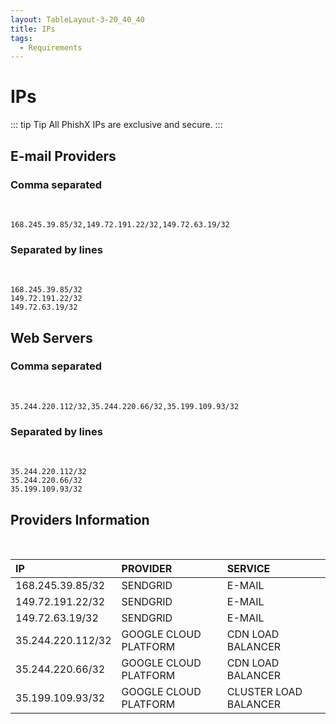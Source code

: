 ```yaml
---
layout: TableLayout-3-20_40_40
title: IPs
tags:
  - Requirements
---
```

# IPs

::: tip Tip
All PhishX IPs are exclusive and secure.
:::

## E-mail Providers

### Comma separated
<br>

```
168.245.39.85/32,149.72.191.22/32,149.72.63.19/32
```

### Separated by lines
<br>

```
168.245.39.85/32
149.72.191.22/32
149.72.63.19/32
```

## Web Servers

### Comma separated
<br>

```
35.244.220.112/32,35.244.220.66/32,35.199.109.93/32
```

### Separated by lines
<br>

```
35.244.220.112/32
35.244.220.66/32
35.199.109.93/32
```

## Providers Information
<br>

| IP | PROVIDER | SERVICE |
| :--- | :--- | :--- |
| 168.245.39.85/32 | SENDGRID | E-MAIL |
| 149.72.191.22/32 | SENDGRID | E-MAIL |
| 149.72.63.19/32 | SENDGRID | E-MAIL |
| 35.244.220.112/32 | GOOGLE CLOUD PLATFORM | CDN LOAD BALANCER |
| 35.244.220.66/32 | GOOGLE CLOUD PLATFORM | CDN LOAD BALANCER |
| 35.199.109.93/32 | GOOGLE CLOUD PLATFORM | CLUSTER LOAD BALANCER |
